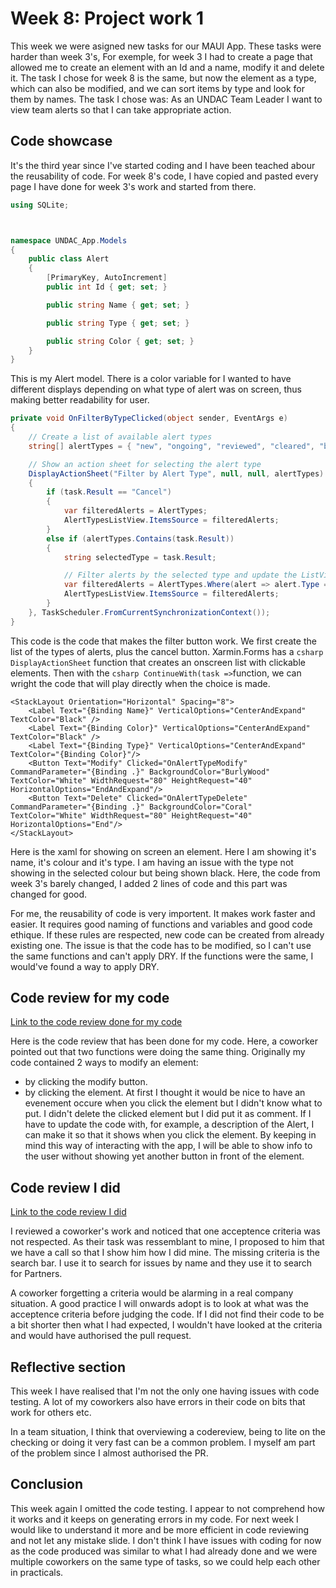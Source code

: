 # Week 8: Project work 1

This week we were asigned new tasks for our MAUI App. These tasks were harder than week 3's, For exemple, for week 3 I had to create a page that allowed me to create an element with an Id and a name, modify it and delete it. The task I chose for week 8 is the same, but now the element as a type, which can also be modified, and we can sort items by type and look for them by names. The task I chose was: As an UNDAC Team Leader I want to view team alerts so that I can take appropriate action.

## Code showcase

It's the third year since I've started coding and I have been teached abour the reusability of code. For week 8's code, I have copied and pasted every page I have done for week 3's work and started from there. 

```csharp
using SQLite;



namespace UNDAC_App.Models
{
    public class Alert
    {
        [PrimaryKey, AutoIncrement]
        public int Id { get; set; }

        public string Name { get; set; }

        public string Type { get; set; }

        public string Color { get; set; }
    }
}

```

This is my Alert model. There is a color variable for I wanted to have different displays depending on what type of alert was on screen, thus making better readability for user.

```csharp
private void OnFilterByTypeClicked(object sender, EventArgs e)
{
    // Create a list of available alert types
    string[] alertTypes = { "new", "ongoing", "reviewed", "cleared", "blocked", "Cancel" };

    // Show an action sheet for selecting the alert type
    DisplayActionSheet("Filter by Alert Type", null, null, alertTypes).ContinueWith(task =>
    {
        if (task.Result == "Cancel")
        {
            var filteredAlerts = AlertTypes;
            AlertTypesListView.ItemsSource = filteredAlerts;
        }
        else if (alertTypes.Contains(task.Result))
        {
            string selectedType = task.Result;

            // Filter alerts by the selected type and update the ListView
            var filteredAlerts = AlertTypes.Where(alert => alert.Type == selectedType).ToList();
            AlertTypesListView.ItemsSource = filteredAlerts;
        }
    }, TaskScheduler.FromCurrentSynchronizationContext());
}
```

This code is the code that makes the filter button work. We first create the list of the types of alerts, plus the cancel button. Xarmin.Forms has a ```csharp DisplayActionSheet``` function that creates an onscreen list with clickable elements. Then with the ```csharp ContinueWith(task =>```function, we can wright the code that will play directly when the choice is made.


```xaml
<StackLayout Orientation="Horizontal" Spacing="8">
    <Label Text="{Binding Name}" VerticalOptions="CenterAndExpand" TextColor="Black" />
    <Label Text="{Binding Color}" VerticalOptions="CenterAndExpand" TextColor="Black" />
    <Label Text="{Binding Type}" VerticalOptions="CenterAndExpand" TextColor="{Binding Color}"/>
    <Button Text="Modify" Clicked="OnAlertTypeModify" CommandParameter="{Binding .}" BackgroundColor="BurlyWood" TextColor="White" WidthRequest="80" HeightRequest="40" HorizontalOptions="EndAndExpand"/>
    <Button Text="Delete" Clicked="OnAlertTypeDelete" CommandParameter="{Binding .}" BackgroundColor="Coral" TextColor="White" WidthRequest="80" HeightRequest="40" HorizontalOptions="End"/>
</StackLayout>
```

Here is the xaml for showing on screen an element. Here I am showing it's name, it's colour and it's type. I am having an issue with the type not showing in the selected colour but being shown black. Here, the code from week 3's barely changed, I added 2 lines of code and this part was changed for good. 

For me, the reusability of code is very importent. It makes work faster and easier. It requires good naming of functions and variables and good code ethique. If these rules are respected, new code can be created from already existing one. The issue is that the code has to be modified, so I can't use the same functions and can't apply DRY. If the functions were the same, I would've found a way to apply DRY.


## Code review for my code

[Link to the code review done for my code](https://github.com/wardliii/Green-Team/pull/77)

Here is the code review that has been done for my code. Here, a coworker pointed out that two functions were doing the same thing. Originally my code contained 2 ways to modify an element:
- by clicking the modify button.
- by clicking the element.
At first I thought it would be nice to have an evenement occure when you click the element but I didn't know what to put. I didn't delete the clicked element but I did put it as comment. If I have to update the code with, for example, a description of the Alert, I can make it so that it shows when you click the element. By keeping in mind this way of interacting with the app, I will be able to show info to the user without showing yet another button in front of the element.



## Code review I did

[Link to the code review I did](https://github.com/wardliii/Green-Team/pull/74)

I reviewed a coworker's work and noticed that one acceptence criteria was not respected. As their task was ressemblant to mine, I proposed to him that we have a call so that I show him how I did mine. The missing criteria is the search bar. I use it to search for issues by name and they use it to search for Partners.

A coworker forgetting a criteria would be alarming in a real company situation. A good practice I will onwards adopt is to look at what was the acceptence criteria before judging the code. If I did not find their code to be a bit shorter then what I had expected, I wouldn't have looked at the criteria and would have authorised the pull request.

## Reflective section

This week I have realised that I'm not the only one having issues with code testing. A lot of my coworkers also have errors in their code on bits that work for others etc.

In a team situation, I think that overviewing a codereview, being to lite on the checking or doing it very fast can be a common problem. I myself am part of the problem since I almost authorised the PR.


## Conclusion

This week again I omitted the code testing. I appear to not comprehend how it works and it keeps on generating errors in my code. For next week I would like to understand it more and be more efficient in code reviewing and not let any mistake slide. I don't think I have issues with coding for now as the code produced was similar to what I had already done and we were multiple coworkers on the same type of tasks, so we could help each other in practicals.
